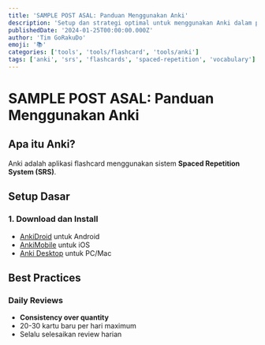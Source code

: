 ```yaml
---
title: 'SAMPLE POST ASAL: Panduan Menggunakan Anki'
description: 'Setup dan strategi optimal untuk menggunakan Anki dalam pembelajaran bahasa Jepang.'
publishedDate: '2024-01-25T00:00:00.000Z'
author: 'Tim GoRakuDo'
emoji: '📚'
categories: ['tools', 'tools/flashcard', 'tools/anki']
tags: ['anki', 'srs', 'flashcards', 'spaced-repetition', 'vocabulary']
---
```


# SAMPLE POST ASAL: Panduan Menggunakan Anki

## Apa itu Anki?

Anki adalah aplikasi flashcard menggunakan sistem **Spaced Repetition System (SRS)**.

## Setup Dasar

### 1. Download dan Install

- [AnkiDroid](https://play.google.com/store/apps/details?id=com.ichi2.anki) untuk Android
- [AnkiMobile](https://apps.apple.com/app/ankimobile-flashcards/id373493387) untuk iOS
- [Anki Desktop](https://apps.ankiweb.net/) untuk PC/Mac

## Best Practices

### Daily Reviews

- **Consistency over quantity**
- 20-30 kartu baru per hari maximum
- Selalu selesaikan review harian
